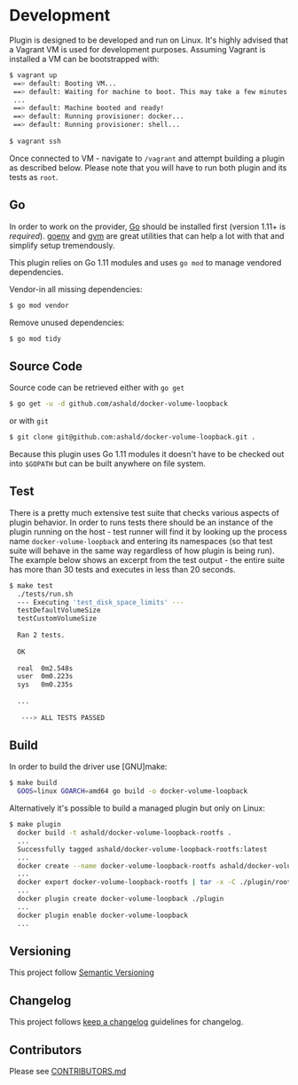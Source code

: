 # Development

Plugin is designed to be developed and run on Linux. It's highly advised that a Vagrant VM is used for development purposes.
Assuming Vagrant is installed a VM can be bootstrapped with:
```bash
$ vagrant up
 ==> default: Booting VM...
 ==> default: Waiting for machine to boot. This may take a few minutes...
 ...
 ==> default: Machine booted and ready!
 ==> default: Running provisioner: docker...
 ==> default: Running provisioner: shell...
 
$ vagrant ssh
```

Once connected to VM - navigate to `/vagrant` and attempt building a plugin as described below. Please note that you
will have to run both plugin and its tests as `root`.  

## Go

In order to work on the provider, [Go](http://www.golang.org) should be installed first (version 1.11+ is *required*).
[goenv](https://github.com/syndbg/goenv) and [gvm](https://github.com/moovweb/gvm) are great utilities that can help a
lot with that and simplify setup tremendously. 

This plugin relies on Go 1.11 modules and uses `go mod` to manage vendored dependencies.

Vendor-in all missing dependencies:
```bash
$ go mod vendor
```

Remove unused dependencies: 
```bash
$ go mod tidy
```

## Source Code

Source code can be retrieved either with `go get`

```bash
$ go get -u -d github.com/ashald/docker-volume-loopback
```
or with `git`
```bash
$ git clone git@github.com:ashald/docker-volume-loopback.git .
```

Because this plugin uses Go 1.11 modules it doesn't have to be checked out into `$GOPATH` but can be built anywhere
on file system. 


## Test

There is a pretty much extensive test suite that checks various aspects of plugin behavior. In order to runs tests 
there should be an instance of the plugin running on the host - test runner will find it by looking up the process name
`docker-volume-loopback` and entering its namespaces (so that test suite will behave in the same way regardless of 
how plugin is being run). The example below shows an excerpt from the test output - the entire suite has more than 30
tests and executes in less than 20 seconds.

```bash
$ make test
  ./tests/run.sh
  --- Executing 'test_disk_space_limits' ---
  testDefaultVolumeSize
  testCustomVolumeSize
  
  Ran 2 tests.
  
  OK
  
  real	0m2.548s
  user	0m0.223s
  sys	0m0.235s
  
  ...
  
   ---> ALL TESTS PASSED
```

## Build

In order to build the driver use \[GNU\]make:
```bash
$ make build
  GOOS=linux GOARCH=amd64 go build -o docker-volume-loopback

```

Alternatively it's possible to build a managed plugin but only on Linux:
```bash
$ make plugin
  docker build -t ashald/docker-volume-loopback-rootfs .
  ...
  Successfully tagged ashald/docker-volume-loopback-rootfs:latest
  ...
  docker create --name docker-volume-loopback-rootfs ashald/docker-volume-loopback-rootfs || true
  ...
  docker export docker-volume-loopback-rootfs | tar -x -C ./plugin/rootfs
  ...
  docker plugin create docker-volume-loopback ./plugin
  ...
  docker plugin enable docker-volume-loopback
  ...
``` 

## Versioning

This project follow [Semantic Versioning](https://semver.org/)

## Changelog

This project follows [keep a changelog](https://keepachangelog.com/en/1.0.0/) guidelines for changelog.

## Contributors

Please see [CONTRIBUTORS.md](./CONTRIBUTORS.md)
